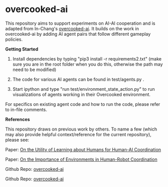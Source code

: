 # overcooked-ai

This repository aims to support experiments on AI-AI cooperation and is adapted from In-Chang's [overcooked-ai](https://github.com/bic4907/Overcooked-AI). It builds on the work in overcooked-ai by adding AI agent pairs that follow different gameplay policies. 

**Getting Started**

1. Install dependencies by typing "pip3 install -r requirements2.txt" (make sure you are in the root folder when you do this, otherwise the path may need to be modified)
 
2. The code for various AI agents can be found in test/agents.py . 

3. Start ipython and type "run test/environment_state_action.py" to run visualizations of agents working in their Overcooked environment.

For specifics on existing agent code and how to run the code, please refer to in-file comments. 

**References**

This repository draws on previous work by others. To name a few (which may also provide helpful context/reference for the current repository), please see:

Paper: [On the Utility of Learning about Humans for Human-AI Coordination](https://arxiv.org/abs/1910.05789)

Paper: [On the Importance of Environments in Human-Robot Coordination](https://arxiv.org/abs/2106.10853)

Github Repo: [overcooked-ai](https://github.com/HumanCompatibleAI/overcooked_ai)

Github Repo: [overcooked-ai](https://github.com/bic4907/Overcooked-AI)


